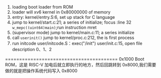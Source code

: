 1. loading boot loader from ROM
2. loader will xv6 kernel in 0x80000000 of memory
3. entry: kernel/entry.S:6, set up stack for C language
4. jump to kernel/start.c:21; a series of initialize; focus :line 32 `w_mepc((uint64)main)`;run instruction mret
5. (supervisor mode) jump to kernel/main.c:11; a series initialize
6. call `userinit()` jump to kernel/proc.c:212, the is first process
7. run initcode user/initcode.S：exec("/init") user/init.c:15, open file description 0、1、2

========================================
0x1000 Boot ROM，这是 RISC-V 加电后就立即执行的地方，然后回跳转到 0x8000,我们需要做的就是把操作系统代码写入 0x8000
